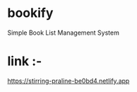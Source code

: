 # bookify
 Simple Book List Management System

# link :-
 https://stirring-praline-be0bd4.netlify.app
